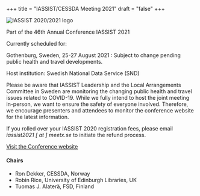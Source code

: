+++
title = "IASSIST/CESSDA Meeting 2021"
draft = "false"
+++

![IASSIST 2020/2021 logo](/img/conferences/iassist2020logo-theme-1-510.png "")

Part of the 46th Annual Conference IASSIST 2021

<!--### Data By Design-->
Currently scheduled for:

Gothenburg, Sweden, 25-27 August 2021
: Subject to change pending public health and travel developments. 

Host institution: Swedish National Data Service (SND)

Please be aware that IASSIST Leadership and the Local Arrangements Committee in Sweden are monitoring the changing public health and travel issues related to COVID-19.  While we fully intend to host the joint meeting in-person, we want to ensure the safety of everyone involved.  Therefore, we encourage presenters and attendees to monitor the conference website for the latest information.

If you rolled over your IASSIST 2020 registration fees, please email *iassist2021 [ at ] meetx.se* to initiate the refund process.

<a class="btn btn-template-main" href="https://iassist2021.org/" target="_blank">Visit the Conference website</a>

#### Chairs
- Ron Dekker, CESSDA, Norway
- Robin Rice, University of Edinburgh Libraries, UK
- Tuomas J. Alaterä, FSD, Finland

<br />

